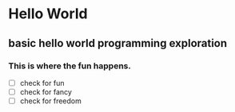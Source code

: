# Hello World
## basic hello world programming exploration


### This is where the fun happens.

-[ ] check for fun
-[ ] check for fancy
-[ ] check for freedom